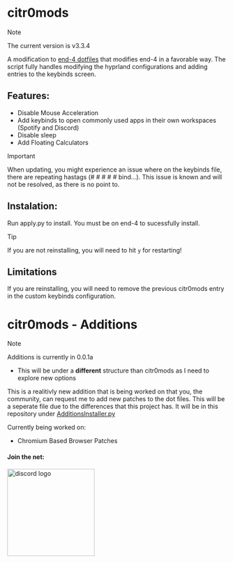 # citr0mods
> [!NOTE]
> The current version is v3.3.4

A modification to [end-4 dotfiles](https://github.com/end-4/dots-hyprland/) that modifies end-4 in a favorable way. The script fully handles modifying the hyprland configurations and adding entries to the keybinds screen.

## Features:
* Disable Mouse Acceleration
* Add keybinds to open commonly used apps in their own workspaces (Spotify and Discord)
* Disable sleep 
* Add Floating Calculators

> [!IMPORTANT]
> When updating, you might experience an issue where on the keybinds file, there are repeating hastags (# # # # # bind...). This issue is known and will not be resolved, as there is no point to.

## Instalation:
Run apply.py to install. You must be on end-4 to sucessfully install.

> [!TIP]
> If you are not reinstalling, you will need to hit `y` for restarting!

## Limitations
If you are reinstalling, you will need to remove the previous citr0mods entry in the custom keybinds configuration.

# citr0mods - Additions
> [!NOTE]
> Additions is currently in 0.0.1a
> * This will be under a __different__ structure than citr0mods as I need to explore new options

This is a realitivly new addition that is being worked on that you, the community, can request me to add new patches to the dot files.
This will be a seperate file due to the differences that this project has. It will be in this repository under [AdditionsInstaller.py](https://github.com/citr0net/citr0mods/blob/main/AdditionsInstaller.py)

Currently being worked on:
* Chromium Based Browser Patches

#### Join the net:
<a href="https://discord.gg/KVkjjswV2u"><img src="https://img.shields.io/badge/-Discord-5865F2?style=flat&logo=discord&logoColor=fff" width="200" alt="discord logo"/> </a>
